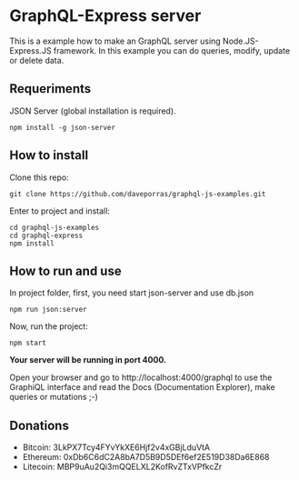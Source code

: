 

# GraphQL-Express server

This is a example how to make an GraphQL server using Node.JS-Express.JS framework. In this example you can do queries, modify, update or delete data.

## Requeriments

 JSON Server (global installation is required).
 
    npm install -g json-server

## How to install

 Clone this repo:

    git clone https://github.com/daveporras/graphql-js-examples.git
    
Enter to project and install:

    cd graphql-js-examples
    cd graphql-express
    npm install

## How to run and use

In project folder, first, you need start json-server and use db.json

    npm run json:server

Now, run the project:

    npm start

**Your server will be running in port 4000.**

Open your browser and go to http://localhost:4000/graphql to use the GraphiQL interface and read the Docs (Documentation Explorer), make queries or mutations ;-)


## Donations

 - Bitcoin: 3LkPX7Tcy4FYvYkXE6Hjf2v4xGBjLduVtA
 - Ethereum: 0xDb6C6dC2A8bA7D5B9D5DEf6ef2E519D38Da6E868
 - Litecoin: MBP9uAu2Qi3mQQELXL2KofRvZTxVPfkcZr
